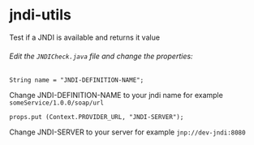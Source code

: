 jndi-utils
==========

Test if a JNDI is available and returns it value

###### Edit the `JNDICheck.java` file and change the properties:
`String name = "JNDI-DEFINITION-NAME";` 

Change JNDI-DEFINITION-NAME to  your jndi name for example `someService/1.0.0/soap/url`

`props.put (Context.PROVIDER_URL, "JNDI-SERVER");`

Change JNDI-SERVER to your server for example `jnp://dev-jndi:8080`

